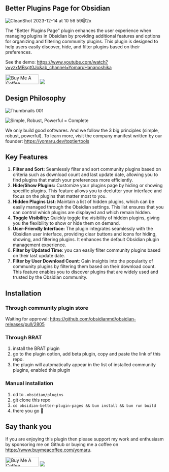 ## Better Plugins Page for Obsidian

![CleanShot 2023-12-14 at 10 56 59@2x](https://github.com/TopTierTools/obsidian-better-plugin-page/assets/43137033/53fadbfa-440b-4f66-8e4c-c2ba14353d36)


The "Better Plugins Page" plugin enhances the user experience when managing plugins in Obsidian by providing additional features and options for organizing and filtering community plugins. This plugin is designed to help users easily discover, hide, and filter plugins based on their preferences.


See the demo: https://www.youtube.com/watch?v=yzxMBsgt0Jo&ab_channel=YomaruHananoshika

<a href="https://www.buymeacoffee.com/yomaru" target="_blank"><img src="https://cdn.buymeacoffee.com/buttons/v2/default-yellow.png" alt="Buy Me A Coffee" style="height: 30px !important;width: 105px !important;" ></a> [![](https://img.shields.io/static/v1?label=Sponsor&message=%E2%9D%A4&logo=GitHub&color=%23fe8e86)](https://github.com/sponsors/hananoshikayomaru)

## Design Philosophy

![Thumbnails 001](https://github.com/TopTierTools/obsidian-better-plugin-page/assets/43137033/725fe1a8-8d15-42ed-995d-86d36ee50a5c)

![Simple, Robust, Powerful = Complete](https://github.com/TopTierTools/obsidian-better-plugin-page/assets/43137033/83126663-8932-42a7-bfb4-47b109da1c29)

We only build good softwares. And we follow the 3 big principles (simple, robust, powerful). To learn more, visit the company manifest written by our founder: https://yomaru.dev/toptiertools


## Key Features

1. **Filter and Sort:** Seamlessly filter and sort community plugins based on criteria such as download count and last update date, allowing you to find plugins that match your preferences more efficiently.
2. **Hide/Show Plugins:** Customize your plugins page by hiding or showing specific plugins. This feature allows you to declutter your interface and focus on the plugins that matter most to you.
3. **Hidden Plugins List:** Maintain a list of hidden plugins, which can be easily managed through the Obsidian settings. This list ensures that you can control which plugins are displayed and which remain hidden.
4. **Toggle Visibility:** Quickly toggle the visibility of hidden plugins, giving you the flexibility to show or hide them on demand.
5. **User-Friendly Interface:** The plugin integrates seamlessly with the Obsidian user interface, providing clear buttons and icons for hiding, showing, and filtering plugins. It enhances the default Obsidian plugin management experience.
6. **Filter by Updated Time**: you can easily filter community plugins based on their last update date.
7. **Filter by User Download Count**: Gain insights into the popularity of community plugins by filtering them based on their download count. This feature enables you to discover plugins that are widely used and trusted by the Obsidian community.

## Installation

### Through community plugin store

Waiting for approval: https://github.com/obsidianmd/obsidian-releases/pull/2805

### Through BRAT

1. install the BRAT plugin
2. go to the plugin option, add beta plugin, copy and paste the link of this repo.
3. the plugin will automatically appear in the list of installed community plugins, enabled this plugin

### Manual installation

1. cd to `.obsidian/plugins`
2. git clone this repo
3. `cd obsidian-better-plugin-pages && bun install && bun run build`
4. there you go 🎉

## Say thank you

If you are enjoying this plugin then please support my work and enthusiasm by sponsoring me on Github or buying me a coffee on https://www.buymeacoffee.com/yomaru.

<a href="https://www.buymeacoffee.com/yomaru" target="_blank"><img src="https://cdn.buymeacoffee.com/buttons/v2/default-yellow.png" alt="Buy Me A Coffee" style="height: 30px !important;width: 105px !important;" ></a> [![](https://img.shields.io/static/v1?label=Sponsor&message=%E2%9D%A4&logo=GitHub&color=%23fe8e86)](https://github.com/sponsors/hananoshikayomaru)
